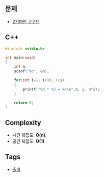 ## 문제
- [2739번 구구단](https://www.acmicpc.net/problem/2739)

## C++
```cpp
#include <stdio.h>

int main(void)
{
	int n;
	scanf("%d", &n);

	for(int i=1; i<10; ++i)
	{
		printf("%d * %d = %d\n",n, i, n*i);
	}

	return 0;
}
```

## Complexity
- 시간 복잡도: <b>O(n)</b>.
- 공간 복잡도: <b>O(1)</b>.

## Tags
- [출력](https://github.com/myoi-oj/baekjoon-oj#print)
